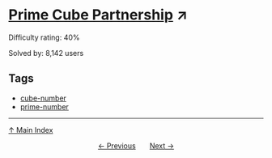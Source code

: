 # [Prime Cube Partnership](https://projecteuler.net/problem=131) ↗️

Difficulty rating: 40%

Solved by: 8,142 users
## Tags

- [cube-number](../tags/cube-number.md)
- [prime-number](../tags/prime-number.md)



---

[↑ Main Index](../README.md)


<div align=center><a href='130.md'>← Previous</a> &nbsp;&nbsp; &nbsp;&nbsp;  <a href='132.md'>Next →</a></div>
